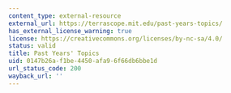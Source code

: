 ```yaml
---
content_type: external-resource
external_url: https://terrascope.mit.edu/past-years-topics/
has_external_license_warning: true
license: https://creativecommons.org/licenses/by-nc-sa/4.0/
status: valid
title: Past Years' Topics
uid: 0147b26a-f1be-4450-afa9-6f66db6bbe1d
url_status_code: 200
wayback_url: ''
---
```

